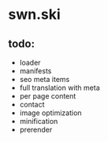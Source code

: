 # swn.ski

## todo:
* loader
* manifests
* seo meta items
* full translation with meta
* per page content
* contact
* image optimization
* minification
* prerender